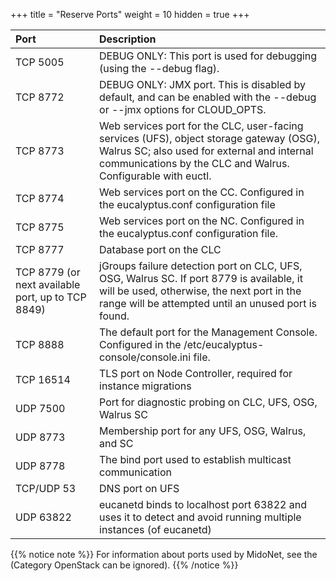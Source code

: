 +++
title = "Reserve Ports"
weight = 10
hidden = true
+++



| Port | Description | 
|  :---- |  :---- | 
| TCP 5005 | DEBUG ONLY: This port is used for debugging (using the --debug flag). | 
| TCP 8772 | DEBUG ONLY: JMX port. This is disabled by default, and can be enabled with the --debug or --jmx options for CLOUD_OPTS. | 
| TCP 8773 | Web services port for the CLC, user-facing services (UFS), object storage gateway (OSG), Walrus SC; also used for external and internal communications by the CLC and Walrus. Configurable with euctl. | 
| TCP 8774 | Web services port on the CC. Configured in the eucalyptus.conf configuration file | 
| TCP 8775 | Web services port on the NC. Configured in the eucalyptus.conf configuration file. | 
| TCP 8777 | Database port on the CLC | 
| TCP 8779 (or next available port, up to TCP 8849) | jGroups failure detection port on CLC, UFS, OSG, Walrus SC. If port 8779 is available, it will be used, otherwise, the next port in the range will be attempted until an unused port is found. | 
| TCP 8888 | The default port for the Management Console. Configured in the /etc/eucalyptus-console/console.ini file. | 
| TCP 16514 | TLS port on Node Controller, required for instance migrations | 
| UDP 7500 | Port for diagnostic probing on CLC, UFS, OSG, Walrus SC | 
| UDP 8773 | Membership port for any UFS, OSG, Walrus, and SC | 
| UDP 8778 | The bind port used to establish multicast communication | 
| TCP/UDP 53 | DNS port on UFS | 
| UDP 63822 | eucanetd binds to localhost port 63822 and uses it to detect and avoid running multiple instances (of eucanetd) | 


{{% notice note %}}
For information about ports used by MidoNet, see the (Category OpenStack can be ignored). 
{{% /notice %}}


